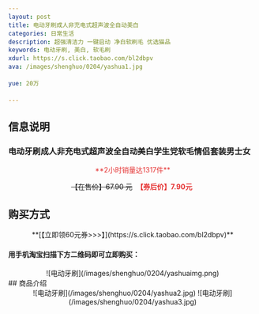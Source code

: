 ```yaml
---
layout: post
title: 电动牙刷成人非充电式超声波全自动美白
categories: 日常生活
description: 超强清洁力 一键启动 净白软刷毛 优选猫品
keywords: 电动牙刷, 美白, 软毛刷
xdurl: https://s.click.taobao.com/bl2dbpv
ava: /images/shenghuo/0204/yashua1.jpg

yue: 20万

---
```


## 信息说明
### 电动牙刷成人非充电式超声波全自动美白学生党软毛情侣套装男士女
 <div style="text-align:center;"><img src="http://kindeditor.net/ke4/plugins/emoticons/images/100.gif" border="0" alt="" />
<span style="color:#E53333;">**2小时销量达1317件**</span>
<img src="http://kindeditor.net/ke4/plugins/emoticons/images/100.gif" border="0" alt="" />

~~【在售价】67.90 元~~ <img src="http://kindeditor.net/ke4/plugins/emoticons/images/100.gif" border="0" alt="" />
<span style="color:#E53333;">**【券后价】7.90元**</span>
<img src="http://kindeditor.net/ke4/plugins/emoticons/images/100.gif" border="0" alt="" />
 </div>

 
## 购买方式
 <div style="text-align:center;"><img src="http://kindeditor.net/ke4/plugins/emoticons/images/87.gif" border="0" alt="" />**[【立即领60元券>>>】](https://s.click.taobao.com/bl2dbpv)**<img src="http://kindeditor.net/ke4/plugins/emoticons/images/87.gif" border="0" alt="" />
</div>


#### 用手机淘宝扫描下方二维码即可立即购买：
 <div style="text-align:center;">
![电动牙刷](/images/shenghuo/0204/yashuaimg.png)

</div>
## 商品介绍
 <div style="text-align:center;">
![电动牙刷](/images/shenghuo/0204/yashua2.jpg)
![电动牙刷](/images/shenghuo/0204/yashua3.jpg)
</div>
